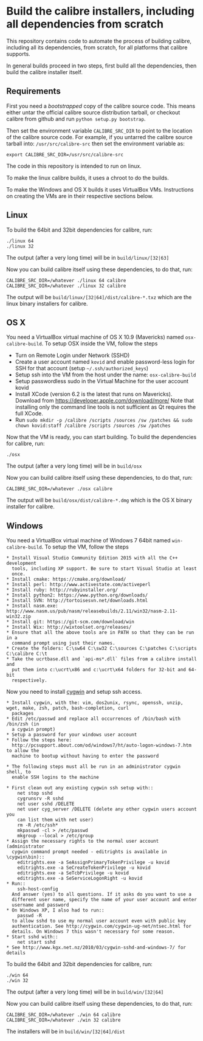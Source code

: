 Build the calibre installers, including all dependencies from scratch
=======================================================================

This repository contains code to automate the process of building calibre,
including all its dependencies, from scratch, for all platforms that calibre
supports. 

In general builds proceed in two steps, first build all the dependencies, then
build the calibre installer itself.

Requirements
---------------

First you need a *bootstrapped* copy of the calibre source code. This means
either untar the official calibre source distribution tarball, or checkout
calibre from github and run `python setup.py bootstrap`.

Then set the environment variable `CALIBRE_SRC_DIR` to point to the location of
the calibre source code. For example, if you untarred the calibre source
tarball into: `/usr/src/calibre-src` then set the environment variable as:

```
export CALIBRE_SRC_DIR=/usr/src/calibre-src
```

The code in this repository is intended to run on linux.

To make the linux calibre builds, it uses a chroot to do the builds.

To make the Windows and OS X builds it uses VirtualBox VMs. Instructions on
creating the VMs are in their respective sections below.

Linux
-------

To build the 64bit and 32bit dependencies for calibre, run:

```
./linux 64
./linux 32
```

The output (after a very long time) will be in `build/linux/[32|63]`

Now you can build calibre itself using these dependencies, to do that, run:

```
CALIBRE_SRC_DIR=/whatever ./linux 64 calibre
CALIBRE_SRC_DIR=/whatever ./linux 32 calibre
```

The output will be `build/linux/[32|64]/dist/calibre-*.txz` which are the linux
binary installers for calibre.


OS X
------

You need a VirtualBox virtual machine of OS X 10.9 (Mavericks) named
`osx-calibre-build`. To setup OSX inside the VM, follow the steps

  * Turn on Remote Login under Network (SSHD)
  * Create a user account named `kovid` and enable password-less login for SSH
    for that account (setup `~/.ssh/authorized_keys`)
  * Setup ssh into the VM from the host under the name: `osx-calibre-build`
  * Setup passwordless sudo in the Virtual Machine for the user account kovid
  * Install XCode (version 6.2 is the latest that runs on Mavericks). Download
    from https://developer.apple.com/download/more/
    Note that installing only the command line tools is not sufficient as Qt
    requires the full XCode.
  * Run `sudo mkdir -p /calibre /scripts /sources /sw /patches && sudo chown kovid:staff /calibre /scripts /sources /sw /patches`

Now that the VM is ready, you can start building. To build the dependencies for calibre, run:

```
./osx
```

The output (after a very long time) will be in `build/osx`

Now you can build calibre itself using these dependencies, to do that, run:

```
CALIBRE_SRC_DIR=/whatever ./osx calibre
```

The output will be `build/osx/dist/calibre-*.dmg` which is the OS X
binary installer for calibre.


Windows
------------

You need a VirtualBox virtual machine of Windows 7 64bit named
`win-calibre-build`. To setup the VM, follow the steps

    * Install Visual Studio Community Edition 2015 with all the C++ development
      tools, including XP support. Be sure to start Visual Studio at least
      once.
    * Install cmake: https://cmake.org/download/
    * Install perl: http://www.activestate.com/activeperl
    * Install ruby: http://rubyinstaller.org/
    * Install python2: https://www.python.org/downloads/
    * Install SVN: http://tortoisesvn.net/downloads.html
    * Install nasm.exe:  http://www.nasm.us/pub/nasm/releasebuilds/2.11/win32/nasm-2.11-win32.zip
    * Install git: https://git-scm.com/download/win
    * Install Wix: http://wixtoolset.org/releases/
    * Ensure that all the above tools are in PATH so that they can be run in a
      command prompt using just their names.
    * Create the folders: C:\sw64 C:\sw32 C:\sources C:\patches C:\scripts C:\calibre C:\t
    * Take the ucrtbase.dll and `api-ms*.dll` files from a calibre install and
      put them into c:\ucrt\x86 and c:\ucrt\x64 folders for 32-bit and 64-bit
      respectively.

Now you need to install [cygwin](https://www.cygwin.com/setup-x86_64.exe) and
setup ssh access.

    * Install cygwin, with the: vim, dos2unix, rsync, openssh, unzip, wget, make, zsh, patch, bash-completion, curl
      packages
    * Edit /etc/passwd and replace all occurrences of /bin/bash with /bin/zsh (in
      a cygwin prompt)
    * Setup a password for your windows user account
    * Follow the steps here:
      http://pcsupport.about.com/od/windows7/ht/auto-logon-windows-7.htm to allow the
      machine to bootup without having to enter the password

    * The following steps must all be run in an administrator cygwin shell, to
      enable SSH logins to the machine

    * First clean out any existing cygwin ssh setup with::
        net stop sshd
        cygrunsrv -R sshd
        net user sshd /DELETE
        net user cyg_server /DELETE (delete any other cygwin users account you
        can list them with net user)
        rm -R /etc/ssh*
        mkpasswd -cl > /etc/passwd
        mkgroup --local > /etc/group
    * Assign the necessary rights to the normal user account (administrator
      cygwin command prompt needed - editrights is available in \cygwin\bin)::
        editrights.exe -a SeAssignPrimaryTokenPrivilege -u kovid
        editrights.exe -a SeCreateTokenPrivilege -u kovid
        editrights.exe -a SeTcbPrivilege -u kovid
        editrights.exe -a SeServiceLogonRight -u kovid
    * Run::
        ssh-host-config
      And answer (yes) to all questions. If it asks do you want to use a
      different user name, specify the name of your user account and enter
      username and password 
    * On Windows XP, I also had to run::
        passwd -R
      to allow sshd to use my normal user account even with public key
      authentication. See http://cygwin.com/cygwin-ug-net/ntsec.html for
      details. On Windows 7 this wasn't necessary for some reason.
    * Start sshd with::
        net start sshd
    * See http://www.kgx.net.nz/2010/03/cygwin-sshd-and-windows-7/ for details

To build the 64bit and 32bit dependencies for calibre, run:

```
./win 64
./win 32
```

The output (after a very long time) will be in `build/win/[32|64]`

Now you can build calibre itself using these dependencies, to do that, run:

```
CALIBRE_SRC_DIR=/whatever ./win 64 calibre
CALIBRE_SRC_DIR=/whatever ./win 32 calibre
```

The installers will be in `build/win/[32|64]/dist`
